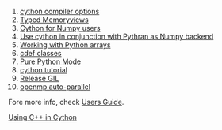  1. [cython compiler options]
 2. [Typed Memoryviews]
 3. [Cython for Numpy users]
 4. [Use cython in conjunction with Pythran as Numpy backend]
 5. [Working with Python arrays]
 6. [cdef classes]
 7. [Pure Python Mode]
 8. [cython tutorial]
 9. [Release GIL]
 10. [openmp auto-parallel]

Fore more info, check [Users Guide].

[Using C++ in Cython]

[cython compiler options]: https://cython.readthedocs.io/en/latest/src/userguide/source_files_and_compilation.html#compiler-options
[Typed Memoryviews]: http://docs.cython.org/en/latest/src/userguide/memoryviews.html#memoryviews
[Cython for Numpy users]: http://docs.cython.org/en/latest/src/userguide/numpy_tutorial.html
[Use cython in conjunction with Pythran as Numpy backend]: http://docs.cython.org/en/latest/src/userguide/numpy_pythran.html#numpy-pythran
[Working with Python arrays]: https://cython.readthedocs.io/en/latest/src/tutorial/array.html
[cdef classes]: https://cython.readthedocs.io/en/latest/src/tutorial/cdef_classes.html
[Pure Python Mode]: https://cython.readthedocs.io/en/latest/src/tutorial/pure.html
[cython tutorial]: https://cython.readthedocs.io/en/latest/src/tutorial/cython_tutorial.html
[Release GIL]: https://cython.readthedocs.io/en/latest/src/userguide/external_C_code.html#nogil
[openmp auto-parallel]: https://cython.readthedocs.io/en/latest/src/userguide/parallelism.html
[Users Guide]: https://cython.readthedocs.io/en/latest/src/userguide/index.html
[Using C++ in Cython]: https://cython.readthedocs.io/en/latest/src/userguide/wrapping_CPlusPlus.html
